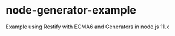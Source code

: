 node-generator-example
======================

Example using Restify with ECMA6 and Generators in node.js 11.x
